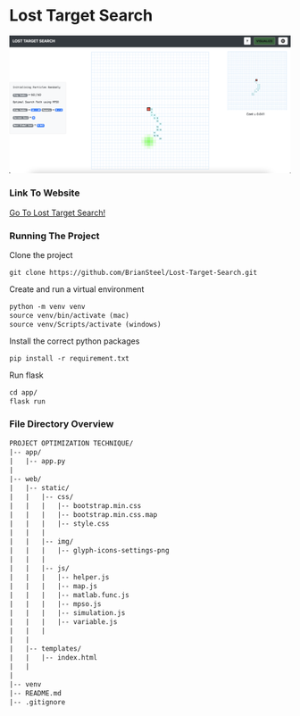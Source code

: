 # Lost Target Search


![Lost Target Search In One Glance](./web/static/img/3_panel_together.png?raw=true)


### Link To Website
<a href="https://lost-target-search.herokuapp.com" target="_blank" rel="noopener">Go To Lost Target Search!</a>


### Running The Project

Clone the project
```
git clone https://github.com/BrianSteel/Lost-Target-Search.git
```

Create and run a virtual environment
```
python -m venv venv
source venv/bin/activate (mac)
source venv/Scripts/activate (windows)
```

Install the correct python packages
```
pip install -r requirement.txt
```

Run flask
```
cd app/
flask run
```

### File Directory Overview

```
PROJECT OPTIMIZATION TECHNIQUE/
|-- app/
|   |-- app.py
|
|-- web/
|   |-- static/
|   |   |-- css/
|   |   |   |-- bootstrap.min.css
|   |   |   |-- bootstrap.min.css.map
|   |   |   |-- style.css
|   |   |
|   |   |-- img/
|   |   |   |-- glyph-icons-settings-png
|   |   |
|   |   |-- js/
|   |   |   |-- helper.js
|   |   |   |-- map.js
|   |   |   |-- matlab.func.js
|   |   |   |-- mpso.js
|   |   |   |-- simulation.js
|   |   |   |-- variable.js
|   |   |
|   |
|   |-- templates/
|   |   |-- index.html
|   |
|
|-- venv
|-- README.md
|-- .gitignore
```
